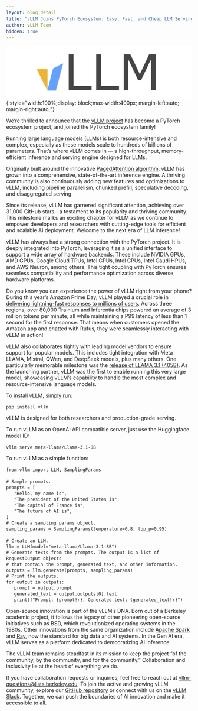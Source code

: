 ```yaml
---
layout: blog_detail
title: "vLLM Joins PyTorch Ecosystem: Easy, Fast, and Cheap LLM Serving for Everyone"
author: vLLM Team
hidden: true
---
```


![vllm logo](/assets/images/vllm.png){:style="width:100%;display: block;max-width:400px; margin-left:auto; margin-right:auto;"}

We’re thrilled to announce that the [vLLM project](https://github.com/vllm-project/vllm) has become a PyTorch ecosystem project, and joined the PyTorch ecosystem family!

Running large language models (LLMs) is both resource-intensive and complex, especially as these models scale to hundreds of billions of parameters. That’s where vLLM comes in — a high-throughput, memory-efficient inference and serving engine designed for LLMs.

Originally built around the innovative [PagedAttention algorithm](https://arxiv.org/abs/2309.06180), vLLM has grown into a comprehensive, state-of-the-art inference engine. A thriving community is also continuously adding new features and optimizations to vLLM, including pipeline parallelism, chunked prefill, speculative decoding, and disaggregated serving.

Since its release, vLLM has garnered significant attention, achieving over 31,000 GitHub stars—a testament to its popularity and thriving community. This milestone marks an exciting chapter for vLLM as we continue to empower developers and researchers with cutting-edge tools for efficient and scalable AI deployment. Welcome to the next era of LLM inference!

vLLM has always had a strong connection with the PyTorch project. It is deeply integrated into PyTorch, leveraging it as a unified interface to support a wide array of hardware backends. These include NVIDIA GPUs, AMD GPUs, Google Cloud TPUs, Intel GPUs, Intel CPUs, Intel Gaudi HPUs, and AWS Neuron, among others. This tight coupling with PyTorch ensures seamless compatibility and performance optimization across diverse hardware platforms.

Do you know you can experience the power of vLLM right from your phone? During this year’s Amazon Prime Day, vLLM played a crucial role in [delivering lightning-fast responses to millions of users](https://aws.amazon.com/cn/blogs/machine-learning/scaling-rufus-the-amazon-generative-ai-powered-conversational-shopping-assistant-with-over-80000-aws-inferentia-and-aws-trainium-chips-for-prime-day/). Across three regions, over 80,000 Trainium and Inferentia chips powered an average of 3 million tokens per minute, all while maintaining a P99 latency of less than 1 second for the first response. That means when customers opened the Amazon app and chatted with Rufus, they were seamlessly interacting with vLLM in action!

vLLM also collaborates tightly with leading model vendors to ensure support for popular models. This includes tight integration with Meta LLAMA, Mistral, QWen, and DeepSeek models, plus many others. One particularly memorable milestone was the [release of LLAMA 3.1 (405B)](https://ai.meta.com/blog/meta-llama-3-1/). As the launching partner, vLLM was the first to enable running this very large model, showcasing vLLM’s capability to handle the most complex and resource-intensive language models.

To install vLLM, simply run:


```
pip install vllm
```


vLLM is designed for both researchers and production-grade serving.

To run vLLM as an OpenAI API compatible server, just use the Huggingface model ID:


```
vllm serve meta-llama/Llama-3.1-8B
```


To run vLLM as a simple function:


```
from vllm import LLM, SamplingParams

# Sample prompts.
prompts = [
   "Hello, my name is",
   "The president of the United States is",
   "The capital of France is",
   "The future of AI is",
]
# Create a sampling params object.
sampling_params = SamplingParams(temperature=0.8, top_p=0.95)

# Create an LLM.
llm = LLM(model="meta-llama/Llama-3.1-8B")
# Generate texts from the prompts. The output is a list of RequestOutput objects
# that contain the prompt, generated text, and other information.
outputs = llm.generate(prompts, sampling_params)
# Print the outputs.
for output in outputs:
   prompt = output.prompt
   generated_text = output.outputs[0].text
   print(f"Prompt: {prompt!r}, Generated text: {generated_text!r}")
```


Open-source innovation is part of the vLLM’s DNA. Born out of a Berkeley academic project, it follows the legacy of other pioneering open-source initiatives such as BSD, which revolutionized operating systems in the 1980s. Other innovations from the same organization include [Apache Spark](https://github.com/apache/spark) and [Ray](https://github.com/ray-project/ray), now the standard for big data and AI systems. In the Gen AI era, vLLM serves as a platform dedicated to democratizing AI inference.

The vLLM team remains steadfast in its mission to keep the project “of the community, by the community, and for the community.” Collaboration and inclusivity lie at the heart of everything we do.

If you have collaboration requests or inquiries, feel free to reach out at [vllm-questions@lists.berkeley.edu](mailto:vllm-questions@lists.berkeley.edu). To join the active and growing vLLM community, explore our [GitHub repository](https://github.com/vllm-project/vllm) or connect with us on the [vLLM Slack](https://slack.vllm.ai). Together, we can push the boundaries of AI innovation and make it accessible to all.